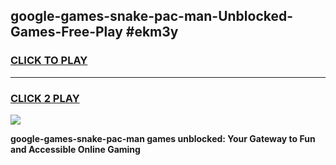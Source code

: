 
## google-games-snake-pac-man-Unblocked-Games-Free-Play #ekm3y
<h3>
<a href="https://us.freeplayer.one?title=google-games-snake-pac-man&ref=9M">CLICK TO PLAY</a></h3>
<hr>

<h3>
<a href="https://us.freeplayer.one?title=google-games-snake-pac-man&ref=9M">CLICK 2 PLAY</a>
  
</h3>

<a href="https://us.freeplayer.one?title=google-games-snake-pac-man&ref=9M"><img src="https://clearcache.store/games.png"></a>


**google-games-snake-pac-man games unblocked: Your Gateway to Fun and Accessible Online Gaming**
